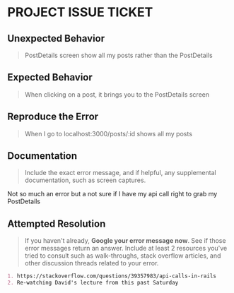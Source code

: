 # PROJECT ISSUE TICKET

## Unexpected Behavior

> PostDetails screen show all my posts rather than the PostDetails

## Expected Behavior

> When clicking on a post, it brings you to the PostDetails screen

## Reproduce the Error

> When I go to localhost:3000/posts/:id shows all my posts


## Documentation

> Include the exact error message, and if helpful, any supplemental documentation, such as screen captures.

Not so much an error but a not sure if I have my api call right to grab my PostDetails

## Attempted Resolution

> If you haven't already, **Google your error message now**. See if those error messages return an answer. Include at least 2 resources you've tried to consult such as walk-throughs, stack overflow articles, and other discussion threads related to your error.

```md
1. https://stackoverflow.com/questions/39357983/api-calls-in-rails
2. Re-watching David's lecture from this past Saturday 
```